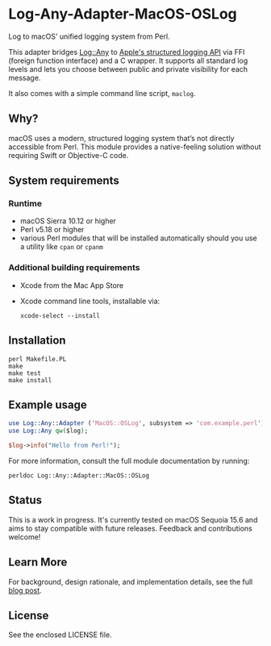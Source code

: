 # Log-Any-Adapter-MacOS-OSLog

Log to macOS' unified logging system from Perl.

This adapter bridges [Log::Any][] to
[Apple's structured logging API][Unified Logging] via FFI (foreign
function interface) and a C wrapper.
It supports all standard log levels and lets you choose between public
and private visibility for each message.

It also comes with a simple command line script, `maclog`.

## Why?

macOS uses a modern, structured logging system that’s not directly
accessible from Perl. This module provides a native-feeling solution
without requiring Swift or Objective-C code.

## System requirements

### Runtime

*   macOS Sierra 10.12 or higher
*   Perl v5.18 or higher
*   various Perl modules that will be installed automatically should you
    use a utility like `cpan` or `cpanm`

### Additional building requirements

*   Xcode from the Mac App Store
*   Xcode command line tools, installable via:

    ```shell
    xcode-select --install
    ```

## Installation

```shell
perl Makefile.PL
make
make test
make install
```

## Example usage

```perl
use Log::Any::Adapter ('MacOS::OSLog', subsystem => 'com.example.perl');
use Log::Any qw($log);

$log->info("Hello from Perl!");
```

For more information, consult the full module documentation by running:

```shell
perldoc Log::Any::Adapter::MacOS::OSLog
```

## Status

This is a work in progress. It's currently tested on macOS Sequoia 15.6
and aims to stay compatible with future releases. Feedback and
contributions welcome!

## Learn More

For background, design rationale, and implementation details, see the
full [blog post](https://phoenixtrap.com/2025/08/10/perl-macos-oslog).

## License

See the enclosed LICENSE file.

[Log::Any]:        <https://metacpan.org/pod/Log::Any>
[Unified Logging]: <https://developer.apple.com/documentation/os/logging>
